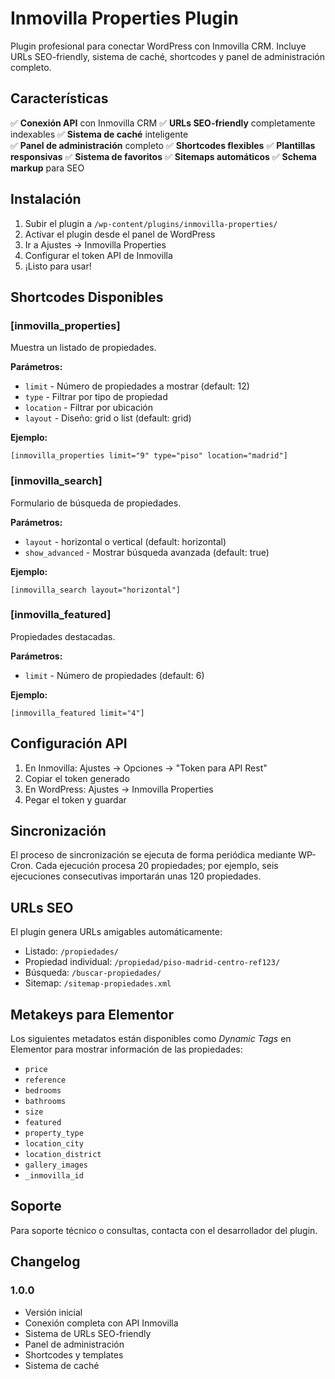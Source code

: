 # Inmovilla Properties Plugin

Plugin profesional para conectar WordPress con Inmovilla CRM. Incluye URLs SEO-friendly, sistema de caché, shortcodes y panel de administración completo.

## Características

✅ **Conexión API** con Inmovilla CRM
✅ **URLs SEO-friendly** completamente indexables
✅ **Sistema de caché** inteligente  
✅ **Panel de administración** completo
✅ **Shortcodes flexibles**
✅ **Plantillas responsivas**
✅ **Sistema de favoritos**
✅ **Sitemaps automáticos**
✅ **Schema markup** para SEO

## Instalación

1. Subir el plugin a `/wp-content/plugins/inmovilla-properties/`
2. Activar el plugin desde el panel de WordPress
3. Ir a Ajustes → Inmovilla Properties
4. Configurar el token API de Inmovilla
5. ¡Listo para usar!

## Shortcodes Disponibles

### [inmovilla_properties]
Muestra un listado de propiedades.

**Parámetros:**
- `limit` - Número de propiedades a mostrar (default: 12)
- `type` - Filtrar por tipo de propiedad
- `location` - Filtrar por ubicación
- `layout` - Diseño: grid o list (default: grid)

**Ejemplo:**
```
[inmovilla_properties limit="9" type="piso" location="madrid"]
```

### [inmovilla_search]
Formulario de búsqueda de propiedades.

**Parámetros:**
- `layout` - horizontal o vertical (default: horizontal)
- `show_advanced` - Mostrar búsqueda avanzada (default: true)

**Ejemplo:**
```
[inmovilla_search layout="horizontal"]
```

### [inmovilla_featured]
Propiedades destacadas.

**Parámetros:**
- `limit` - Número de propiedades (default: 6)

**Ejemplo:**
```
[inmovilla_featured limit="4"]
```

## Configuración API

1. En Inmovilla: Ajustes → Opciones → "Token para API Rest"
2. Copiar el token generado
3. En WordPress: Ajustes → Inmovilla Properties
4. Pegar el token y guardar

## Sincronización

El proceso de sincronización se ejecuta de forma periódica mediante WP-Cron. Cada ejecución procesa 20 propiedades; por ejemplo, seis ejecuciones consecutivas importarán unas 120 propiedades.

## URLs SEO

El plugin genera URLs amigables automáticamente:
- Listado: `/propiedades/`
- Propiedad individual: `/propiedad/piso-madrid-centro-ref123/`
- Búsqueda: `/buscar-propiedades/`
- Sitemap: `/sitemap-propiedades.xml`

## Metakeys para Elementor

Los siguientes metadatos están disponibles como *Dynamic Tags* en Elementor para mostrar información de las propiedades:

- `price`
- `reference`
- `bedrooms`
- `bathrooms`
- `size`
- `featured`
- `property_type`
- `location_city`
- `location_district`
- `gallery_images`
- `_inmovilla_id`

## Soporte

Para soporte técnico o consultas, contacta con el desarrollador del plugin.

## Changelog

### 1.0.0
- Versión inicial
- Conexión completa con API Inmovilla
- Sistema de URLs SEO-friendly
- Panel de administración
- Shortcodes y templates
- Sistema de caché
